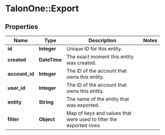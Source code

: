 # TalonOne::Export

## Properties
Name | Type | Description | Notes
------------ | ------------- | ------------- | -------------
**id** | **Integer** | Unique ID for this entity. | 
**created** | **DateTime** | The exact moment this entity was created. | 
**account_id** | **Integer** | The ID of the account that owns this entity. | 
**user_id** | **Integer** | The ID of the account that owns this entity. | 
**entity** | **String** | The name of the entity that was exported. | 
**filter** | **Object** | Map of keys and values that were used to filter the exported rows | 


